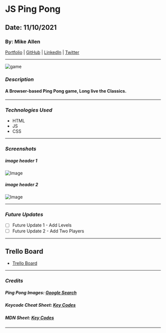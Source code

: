 # JS Ping Pong

## Date: 11/10/2021

### By: Mike Allen

[Portfolio](http://www.be.net/mikeallen) | [GitHub](https://github.com/mikevocalz) | [LinkedIn](https://www.linkedin.com/in/michael-allen-3b538429/) | [Twitter](https://www.twitter.com/mikevocalz)

---

![game](https://pygame-learning-environment.readthedocs.io/en/latest/_images/pong.gif)

### **_Description_**

#### A Browser-based Ping Pong game, Long live the Classics.

---

### **_Technologies Used_**

- HTML
- JS
- CSS

---

### **_Screenshots_**

##### image header 1

![Image](https://cdn.cloudflare.steamstatic.com/steam/apps/492710/ss_dc5a8aafa656f43012623d152f15b2fbf271169d.1920x1080.jpg?t=1572360310)

##### image header 2

![Image](https://www.officelovin.com/wp-content/uploads/2017/03/nanobit-zagreb-8.jpg)

---

### **_Future Updates_**

- [ ] Future Update 1 - Add Levels
- [ ] Future Update 2 - Add Two Players

---

## Trello Board

- [Trello Board](https://trello.com/invite/b/ILeeE673/a3678f58240acba25bb0844e0762c234/js-ping-pong)

---

### **_Credits_**

##### Ping Pong Images: [Google Search](http://www.google.com)

##### Keycode Cheat Sheet: [Key Codes](https://css-tricks.com/snippets/javascript/javascript-keycodes)

##### MDN Sheet: [Key Codes](https://developer.mozilla.org/en-US/docs/Web/API/Element/getBoundingClientRect)

---
